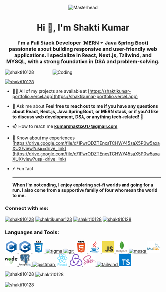 <p align="center">
  <img src="https://t4.ftcdn.net/jpg/08/86/49/53/360_F_886495385_XudXZcfZb7FqTwSWpDjwOEWfsol6Sw6e.jpg" alt="Masterhead">
</p>
<h1 align="center">Hi 👋, I'm Shakti Kumar</h1>
<h3 align="center">I'm a Full Stack Developer (MERN + Java Spring Boot) passionate about building responsive and user-friendly web applications. I specialize in React, Next.js, Tailwind, and MYSQL, with a strong foundation in DSA and problem-solving.</h3>

<img align="right" alt="Coding" width="350" src="https://whizen.in/wp-content/uploads/2025/01/with-bg.gif" />

<p align="left"> <img src="https://komarev.com/ghpvc/?username=shakti10128&label=Profile%20views&color=0e75b6&style=flat" alt="shakti10128" /> </p>

<p align="left"> <a href="https://twitter.com/shakti10128" target="blank"><img src="https://img.shields.io/twitter/follow/shakti10128?logo=twitter&style=for-the-badge" alt="shakti10128" /></a> </p>

- 👨‍💻 All of my projects are available at [https://shaktikumar-portfolio.vercel.app](https://shaktikumar-portfolio.vercel.app)

- 💬 Ask me about **Feel free to reach out to me if you have any questions about **React, Next.js, Java Spring Boot, or MERN stack**, or if you'd like to discuss **web development, DSA, or anything tech-related!** 🚀**

- 📫 How to reach me **kumarshakti2017@gmail.com**

- 📄 Know about my experiences [https://drive.google.com/file/d/1PwrODZTEnxsTCHWV45saX5P0w5axaXUX/view?usp=drive_link](https://drive.google.com/file/d/1PwrODZTEnxsTCHWV45saX5P0w5axaXUX/view?usp=drive_link)

- ⚡ Fun fact <hr> **When I’m not coding, I enjoy exploring sci-fi worlds and going for a run. I also come from a supportive family of four who mean the world to me.**

<h3 align="left">Connect with me:</h3>
<p align="left">
<a href="https://twitter.com/shakti10128" target="blank"><img align="center" src="https://raw.githubusercontent.com/rahuldkjain/github-profile-readme-generator/master/src/images/icons/Social/twitter.svg" alt="shakti10128" height="30" width="40" /></a>
<a href="https://www.codechef.com/users/shaktikumar123" target="blank"><img align="center" src="https://cdn.jsdelivr.net/npm/simple-icons@3.1.0/icons/codechef.svg" alt="shaktikumar123" height="30" width="40" /></a>
<a href="https://codeforces.com/profile/shakit10128" target="blank"><img align="center" src="https://raw.githubusercontent.com/rahuldkjain/github-profile-readme-generator/master/src/images/icons/Social/codeforces.svg" alt="shakit10128" height="30" width="40" /></a>
<a href="https://www.leetcode.com/shakti10128" target="blank"><img align="center" src="https://raw.githubusercontent.com/rahuldkjain/github-profile-readme-generator/master/src/images/icons/Social/leet-code.svg" alt="shakti10128" height="30" width="40" /></a>
</p>

<h3 align="left">Languages and Tools:</h3>
<p align="left"> <a href="https://www.cprogramming.com/" target="_blank" rel="noreferrer"> <img src="https://raw.githubusercontent.com/devicons/devicon/master/icons/c/c-original.svg" alt="c" width="40" height="40"/> </a> <a href="https://www.w3schools.com/cpp/" target="_blank" rel="noreferrer"> <img src="https://raw.githubusercontent.com/devicons/devicon/master/icons/cplusplus/cplusplus-original.svg" alt="cplusplus" width="40" height="40"/> </a> <a href="https://www.w3schools.com/css/" target="_blank" rel="noreferrer"> <img src="https://raw.githubusercontent.com/devicons/devicon/master/icons/css3/css3-original-wordmark.svg" alt="css3" width="40" height="40"/> </a> <a href="https://www.figma.com/" target="_blank" rel="noreferrer"> <img src="https://www.vectorlogo.zone/logos/figma/figma-icon.svg" alt="figma" width="40" height="40"/> </a> <a href="https://git-scm.com/" target="_blank" rel="noreferrer"> <img src="https://www.vectorlogo.zone/logos/git-scm/git-scm-icon.svg" alt="git" width="40" height="40"/> </a> <a href="https://www.w3.org/html/" target="_blank" rel="noreferrer"> <img src="https://raw.githubusercontent.com/devicons/devicon/master/icons/html5/html5-original-wordmark.svg" alt="html5" width="40" height="40"/> </a> <a href="https://www.java.com" target="_blank" rel="noreferrer"> <img src="https://raw.githubusercontent.com/devicons/devicon/master/icons/java/java-original.svg" alt="java" width="40" height="40"/> </a> <a href="https://developer.mozilla.org/en-US/docs/Web/JavaScript" target="_blank" rel="noreferrer"> <img src="https://raw.githubusercontent.com/devicons/devicon/master/icons/javascript/javascript-original.svg" alt="javascript" width="40" height="40"/> </a> <a href="https://www.mongodb.com/" target="_blank" rel="noreferrer"> <img src="https://raw.githubusercontent.com/devicons/devicon/master/icons/mongodb/mongodb-original-wordmark.svg" alt="mongodb" width="40" height="40"/> </a> <a href="https://www.microsoft.com/en-us/sql-server" target="_blank" rel="noreferrer"> <img src="https://www.svgrepo.com/show/303229/microsoft-sql-server-logo.svg" alt="mssql" width="40" height="40"/> </a> <a href="https://www.mysql.com/" target="_blank" rel="noreferrer"> <img src="https://raw.githubusercontent.com/devicons/devicon/master/icons/mysql/mysql-original-wordmark.svg" alt="mysql" width="40" height="40"/> </a> <a href="https://nodejs.org" target="_blank" rel="noreferrer"> <img src="https://raw.githubusercontent.com/devicons/devicon/master/icons/nodejs/nodejs-original-wordmark.svg" alt="nodejs" width="40" height="40"/> </a> <a href="https://www.postgresql.org" target="_blank" rel="noreferrer"> <img src="https://raw.githubusercontent.com/devicons/devicon/master/icons/postgresql/postgresql-original-wordmark.svg" alt="postgresql" width="40" height="40"/> </a> <a href="https://postman.com" target="_blank" rel="noreferrer"> <img src="https://www.vectorlogo.zone/logos/getpostman/getpostman-icon.svg" alt="postman" width="40" height="40"/> </a> <a href="https://reactjs.org/" target="_blank" rel="noreferrer"> <img src="https://raw.githubusercontent.com/devicons/devicon/master/icons/react/react-original-wordmark.svg" alt="react" width="40" height="40"/> </a> <a href="https://redux.js.org" target="_blank" rel="noreferrer"> <img src="https://raw.githubusercontent.com/devicons/devicon/master/icons/redux/redux-original.svg" alt="redux" width="40" height="40"/> </a> <a href="https://sass-lang.com" target="_blank" rel="noreferrer"> <img src="https://raw.githubusercontent.com/devicons/devicon/master/icons/sass/sass-original.svg" alt="sass" width="40" height="40"/> </a> <a href="https://tailwindcss.com/" target="_blank" rel="noreferrer"> <img src="https://www.vectorlogo.zone/logos/tailwindcss/tailwindcss-icon.svg" alt="tailwind" width="40" height="40"/> </a> <a href="https://www.typescriptlang.org/" target="_blank" rel="noreferrer"> <img src="https://raw.githubusercontent.com/devicons/devicon/master/icons/typescript/typescript-original.svg" alt="typescript" width="40" height="40"/> </a> </p>

<p><img align="left" src="https://github-readme-stats.vercel.app/api/top-langs?username=shakti10128&show_icons=true&locale=en&layout=compact" alt="shakti10128" /></p>

<p>&nbsp;<img align="center" src="https://github-readme-stats.vercel.app/api?username=shakti10128&show_icons=true&locale=en" alt="shakti10128" /></p>

<p><img align="center" src="https://github-readme-streak-stats.herokuapp.com/?user=shakti10128&" alt="shakti10128" /></p>


